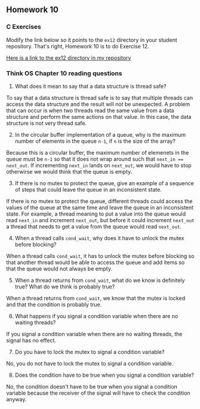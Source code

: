 ## Homework 10

### C Exercises

Modify the link below so it points to the `ex12` directory in your
student repository.  That's right, Homework 10 is to do Exercise 12.

[Here is a link to the ex12 directory in my repository](https://github.com/ericasaywhat/ExercisesInC/tree/master/exercises/ex12)

### Think OS Chapter 10 reading questions

1) What does it mean to say that a data structure is thread safe?

To say that a data structure is thread safe is to say that multiple threads can access the data structure and the result will not be unexpected. A problem that can occur is when two threads read the same value from a data structure and perform the same actions on that value. In this case, the data structure is not very thread safe.

2) In the circular buffer implementation of a queue, why is the maximum number of elements in the queue `n-1`,
if `n` is the size of the array?

Because this is a circular buffer, the maximum number of elemenets in the queue must be `n-1` so that it does not wrap around such that `next_in == next_out`. If incrementing `next_in` lands on `next_out`, we would have to stop otherwirse we would think that the queue is empty. 

3) If there is no mutex to protect the queue, give an example of a sequence of steps that could leave
the queue in an inconsistent state.

If there is no mutex to protect the queue, different threads could access the values of the queue at the same time and leave the queue in an inconsistent state. For example, a thread meaning to put a value into the queue would read `next_in` and increment `next_out`, but before it could increment `next_out` a thread that needs to get a value from the queue would read `next_out`.

4) When a thread calls `cond_wait`, why does it have to unlock the mutex before blocking?

When a thread calls `cond_wait`, it has to unlock the mutex before blocking so that another thread would be able to access the queue and add items so that the queue would not always be empty.

5) When a thread returns from `cond_wait`, what do we know is definitely true?  What do we think is probably true?

When a thread returns from `cond_wait`, we know that the mutex is locked and that the condition is probably true.

6) What happens if you signal a condition variable when there are no waiting threads?

If you signal a condition variable when there are no waiting threads, the signal has no effect.

7) Do you have to lock the mutex to signal a condition variable?

No, you do not have to lock the mutex to signal a condition variable.

8) Does the condition have to be true when you signal a condition variable?

No, the condition doesn't have to be true when you signal a condition variable because the receiver of the signal will have to check the condition anyway.





